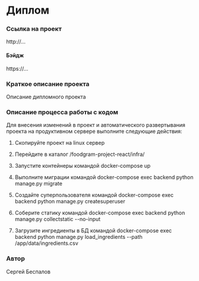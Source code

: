 # Диплом

### Ссылка на проект

http://...

#### Бэйдж

https://...

### Краткое описание проекта

Описание дипломного проекта

### Описание процесса работы с кодом

Для внесения изменений в проект и автоматического развертывания проекта на продуктивном сервере выполните следующие действия:

1. Скопируйте проект на linux сервер

2. Перейдите в каталог /foodgram-project-react/infra/

3. Запустите контейнеры командой docker-compose up

4. Выполните миграции командой docker-compose exec backend python manage.py migrate

5. Создайте суперпользователя командой docker-compose exec backend python manage.py createsuperuser

6. Соберите статику командой docker-compose exec backend python manage.py collectstatic --no-input

7. Загрузите ингредиенты в БД командой docker-compose exec backend python manage.py load_ingredients --path /app/data/ingredients.csv

### Автор

Сергей Беспалов
